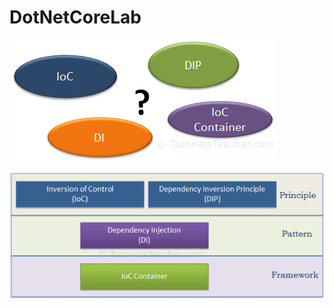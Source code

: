 # DotNetCoreLab

![ioc buzzwords](https://github.com/aviadgawl/DotNetCoreLab/blob/main/InversionOfControl/InversionOfControl.Assets/ioc-buzzwords.png)

![principles and patterns](https://github.com/aviadgawl/DotNetCoreLab/blob/main/InversionOfControl/InversionOfControl.Assets/principles-and-patterns.png)
